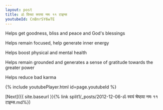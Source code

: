 ```yaml
---
layout: post
title: ॐ विस्वा रूपया नमः ११ टाइम्स
youtubeId: CnBnrSY6wTE
---
```

 
 
Helps get goodness, bliss and peace and God's blessings
 
Helps remain focused, help generate inner energy 
 
Helps boost physical and mental health 
 
Helps remain grounded and generates a sense of gratitude towards the greater power 
 
Helps reduce bad karma
 
 
 
 


{% include youtubePlayer.html id=page.youtubeId %}
 
[Next]({{ site.baseurl }}{% link  split1/_posts/2012-12-06-ॐ स्वयं श्रेष्ठया नमः ११ टाइम्स.md%})
 

